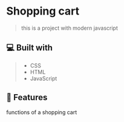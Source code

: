 # Shopping cart
> this is a project with modern javascript

## 💻 Built with
> - CSS
> - HTML
> - JavaScript

## 💾 Features
functions of a shopping cart
